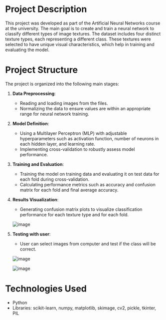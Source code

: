 # Project Description

This project was developed as part of the Artificial Neural Networks course at the university. The main goal is to create and train a neural network to classify different types of image textures. The dataset includes four distinct texture types, each representing a different class. These textures were selected to have unique visual characteristics, which help in training and evaluating the model.

# Project Structure

The project is organized into the following main stages:

1. **Data Preprocessing**:

   - Reading and loading images from the files.
   - Normalizing the data to ensure values are within an appropriate range for neural network training.

2. **Model Definition**:

   - Using a Multilayer Perceptron (MLP) with adjustable hyperparameters such as activation function, number of neurons in each hidden layer, and learning rate.
   - Implementing cross-validation to robustly assess model performance.

3. **Training and Evaluation**:

   - Training the model on training data and evaluating it on test data for each fold during cross-validation.
   - Calculating performance metrics such as accuracy and confusion matrix for each fold and final average accuracy.

4. **Results Visualization**:

   - Generating confusion matrix plots to visualize classification performance for each texture type and for each fold.

   ![image](https://github.com/user-attachments/assets/ea8358a5-e16f-48aa-a9f5-af2e3516693e)

5. **Testing with user**:
   - User can select images from computer and test if the class will be correct.

   ![image](https://github.com/user-attachments/assets/8183bbac-531e-4397-ae2a-6e947c77be9b)

   ![image](https://github.com/user-attachments/assets/523298e3-8b22-4cda-bf7c-38b8b1de1c4c)

# Technologies Used

- Python
- Libraries: scikit-learn, numpy, matplotlib, skimage, cv2, pickle, tkinter, PIL


